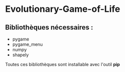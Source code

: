 # Evolutionary-Game-of-Life
 
## Bibliothèques nécessaires :
 - pygame
 - pygame_menu
 - numpy
 - shapely


Toutes ces bibliothèques sont installable avec l'outil **pip**  
